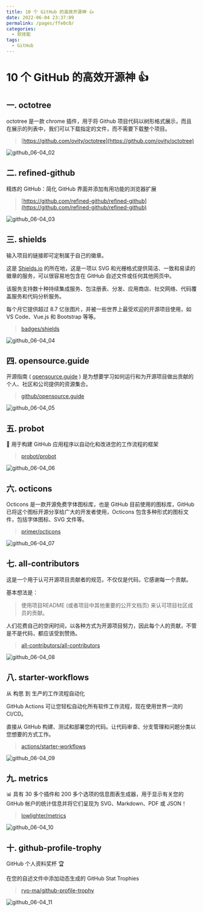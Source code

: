 ```yaml
---
title: 10 个 GitHub 的高效开源神 👍
date: 2022-06-04 23:37:09
permalink: /pages/ffe0c0/
categories:
  - 软技能
tags:
  - GitHub
---
```


# 10 个 GitHub 的高效开源神 👍

## 一. octotree

octotree 是一款 chrome 插件，用于将 Github 项目代码以树形格式展示，而且在展示的列表中，我们可以下载指定的文件，而不需要下载整个项目。

> [https://github.com/ovity/octotree](https://github.com/ovity/octotree)

![github_06-04_02](https://cdn.staticaly.com/gh/oliver556/image-hosting@master/20220604/github_06-04_02.5ycn1trvcms0.webp)

## 二. refined-github

精炼的 GitHub：简化 GitHub 界面并添加有用功能的浏览器扩展

> [https://github.com/refined-github/refined-github](https://github.com/refined-github/refined-github)

![github_06-04_03](https://cdn.staticaly.com/gh/oliver556/image-hosting@master/20220604/github_06-04_03.maznct782bk.webp)

## 三. shields

输入项目的链接即可定制属于自己的徽章。

这是 [Shields.io](https://shields.io/) 的所在地，这是一项以 SVG 和光栅格式提供简洁、一致和易读的徽章的服务，可以很容易地包含在 GitHub 自述文件或任何其他网页中。

该服务支持数十种持续集成服务、包注册表、分发、应用商店、社交网络、代码覆盖服务和代码分析服务。

每个月它提供超过 8.7 亿张图片，并被一些世界上最受欢迎的开源项目使用，如 VS Code、Vue.js 和 Bootstrap 等等。

> [badges/shields](https://github.com/badges/shields)

![github_06-04_04](https://cdn.staticaly.com/gh/oliver556/image-hosting@master/20220604/github_06-04_04.14k8jri3w2g0.webp)

## 四. opensource.guide

开源指南 ( [opensource.guide](https://opensource.guide/) ) 是为想要学习如何运行和为开源项目做出贡献的个人、社区和公司提供的资源集合。

> [github/opensource.guide](https://github.com/github/opensource.guide)

![github_06-04_05](https://cdn.staticaly.com/gh/oliver556/image-hosting@master/20220604/github_06-04_05.1978d7xxo0w0.webp)

## 五. probot

🤖 用于构建 GitHub 应用程序以自动化和改进您的工作流程的框架

> [probot/probot](https://github.com/probot/probot)

![github_06-04_06](https://cdn.staticaly.com/gh/oliver556/image-hosting@master/20220604/github_06-04_06.5ix0a9o9h280.webp)

## 六. octicons

Octicons 是一款开源免费字体图标库，也是 GitHub 目前使用的图标库，GitHub 已将这个图标开源分享给广大的开发者使用，Octicons 包含多种形式的图标文件，包括字体图标、SVG 文件等。

> [primer/octicons](https://github.com/primer/octicons)

![github_06-04_07](https://cdn.staticaly.com/gh/oliver556/image-hosting@master/20220604/github_06-04_07.2ho998qe2ru0.webp)

## 七. all-contributors

这是一个用于认可开源项目贡献者的规范，不仅仅是代码，它感谢每一个贡献。

基本想法是：

> 使用项目README (或者项目中其他重要的公开文档页) 来认可项目社区成员的贡献。

人们花费自己的空闲时间，以各种方式为开源项目努力，因此每个人的贡献，不管是不是代码，都应该受到赞扬。

> [all-contributors/all-contributors](https://github.com/all-contributors/all-contributors)

![github_06-04_08](https://cdn.staticaly.com/gh/oliver556/image-hosting@master/20220604/github_06-04_08.3gxcy5b962e0.webp)

## 八. starter-workflows

从 构思 到 生产的工作流程自动化

GitHub Actions 可让您轻松自动化所有软件工作流程，现在使用世界一流的 CI/CD。

直接从 GitHub 构建、测试和部署您的代码。让代码审查、分支管理和问题分类以您想要的方式工作。

> [actions/starter-workflows](https://github.com/actions/starter-workflows)

![github_06-04_09](https://cdn.staticaly.com/gh/oliver556/image-hosting@master/20220604/github_06-04_09.5tkpzwiy9ec0.webp)

## 九. metrics

📊 具有 30 多个插件和 200 多个选项的信息图表生成器，用于显示有关您的 GitHub 帐户的统计信息并将它们呈现为 SVG、Markdown、PDF 或 JSON！

> [lowlighter/metrics](https://github.com/lowlighter/metrics)

![github_06-04_10](https://cdn.staticaly.com/gh/oliver556/image-hosting@master/20220604/github_06-04_10.25x5nv8z2xxc.webp)

## 十. github-profile-trophy

GitHub 个人资料奖杯 🏆

在您的自述文件中添加动态生成的 GitHub Stat Trophies

> [ryo-ma/github-profile-trophy](https://github.com/ryo-ma/github-profile-trophy)

![github_06-04_11](https://cdn.staticaly.com/gh/oliver556/image-hosting@master/20220604/github_06-04_11.5aqi2pd3c0g0.webp)
